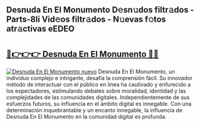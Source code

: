 ## Desnuda En El Monumento D𝚎sn𝚞dos filtr𝚊dos - Parts-8li Vid𝚎os filtr𝚊dos - N𝚞evas f𝚘tos atr𝚊ctivas eEDEO

# <h2><a href="http://mbczo66.tromn.icu/?c=Desnuda+En+El+Monumento">🔗👉👉👉 Desnuda En El Monumento 🔗🔗</a></h2>

[![Desnuda En El Monumento nuevo](https://i.imgur.com/pEAQMta.gif)](http://mbczo66.tromn.icu/?c=Desnuda+En+El+Monumento)
Desnuda En El Monumento, un individuo complejo e intrigante, desafía la comprensión fácil. Su innovador método de interactuar con el público en línea ha cautivado y enfurecido a los espectadores, estimulando debates sobre moralidad, identidad y las complejidades de las comunidades digitales. Independientemente de sus esfuerzos futuros, su influencia en el ámbito digital es innegable. Con una determinación inquebrantable y un encanto innegable, la influencia de Desnuda En El Monumento en la comunidad digital es profunda.
